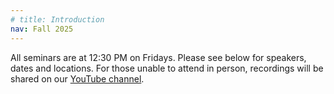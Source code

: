 ```yaml
---
# title: Introduction
nav: Fall 2025
---
```



All seminars are at 12:30 PM on Fridays. Please see below for speakers, dates and locations. For those unable to attend in person, recordings will be shared on our [YouTube channel](https://www.youtube.com/channel/UCaZx8BUCa2M_orwYAuXacRg).